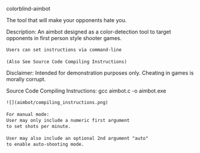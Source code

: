 colorblind-aimbot

The tool that will make your opponents hate you.



Description:
    An aimbot designed as a color-detection 
    tool to target opponents in first person
    style shooter games. 

    Users can set instructions via command-line 

    (Also See Source Code Compiling Instructions)


Disclaimer:
    Intended for demonstration purposes only.
    Cheating in games is morally corrupt.

Source Code Compiling Instructions:
    gcc aimbot.c -o aimbot.exe

    ![](aimbot/compiling_instructions.png)

    For manual mode:
    User may only include a numeric first argument
    to set shots per minute.

    User may also include an optional 2nd argument "auto"
    to enable auto-shooting mode.